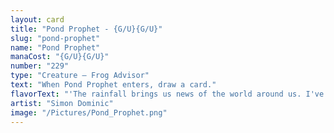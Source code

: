 ```yaml
---
layout: card
title: "Pond Prophet - {G/U}{G/U}"
slug: "pond-prophet"
name: "Pond Prophet"
manaCost: "{G/U}{G/U}"
number: "229"
type: "Creature — Frog Advisor"
text: "When Pond Prophet enters, draw a card."
flavorText: "'The rainfall brings us news of the world around us. I've learned a lot, but most of all I've learned that it's very exciting out there!'"
artist: "Simon Dominic"
image: "/Pictures/Pond_Prophet.png"
---
```


